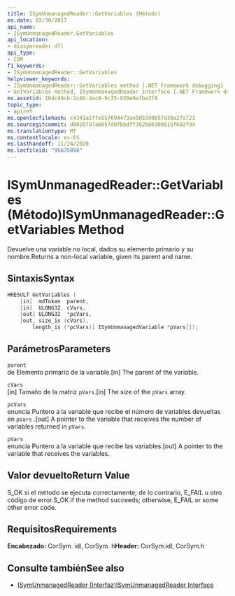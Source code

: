 ```yaml
---
title: ISymUnmanagedReader::GetVariables (Método)
ms.date: 03/30/2017
api_name:
- ISymUnmanagedReader.GetVariables
api_location:
- diasymreader.dll
api_type:
- COM
f1_keywords:
- ISymUnmanagedReader::GetVariables
helpviewer_keywords:
- ISymUnmanagedReader::GetVariables method [.NET Framework debugging]
- GetVariables method, ISymUnmanagedReader interface [.NET Framework debugging]
ms.assetid: 16dc49cb-2c60-4ac8-9c35-020e9afba3f8
topic_type:
- apiref
ms.openlocfilehash: c4341a5ffe557694473ae505590b57d39a27a721
ms.sourcegitcommit: d8020797a6657d0fbbdff362b80300815f682f94
ms.translationtype: MT
ms.contentlocale: es-ES
ms.lasthandoff: 11/24/2020
ms.locfileid: "95675898"
---
```

# <a name="isymunmanagedreadergetvariables-method"></a><span data-ttu-id="23364-102">ISymUnmanagedReader::GetVariables (Método)</span><span class="sxs-lookup"><span data-stu-id="23364-102">ISymUnmanagedReader::GetVariables Method</span></span>

<span data-ttu-id="23364-103">Devuelve una variable no local, dados su elemento primario y su nombre.</span><span class="sxs-lookup"><span data-stu-id="23364-103">Returns a non-local variable, given its parent and name.</span></span>  
  
## <a name="syntax"></a><span data-ttu-id="23364-104">Sintaxis</span><span class="sxs-lookup"><span data-stu-id="23364-104">Syntax</span></span>  
  
```cpp  
HRESULT GetVariables (  
    [in]  mdToken  parent,  
    [in]  ULONG32  cVars,  
    [out] ULONG32  *pcVars,  
    [out, size_is (cVars),  
        length_is (*pcVars)] ISymUnmanagedVariable *pVars[]);  
```  
  
## <a name="parameters"></a><span data-ttu-id="23364-105">Parámetros</span><span class="sxs-lookup"><span data-stu-id="23364-105">Parameters</span></span>  

 `parent`  
 <span data-ttu-id="23364-106">de Elemento primario de la variable.</span><span class="sxs-lookup"><span data-stu-id="23364-106">[in] The parent of the variable.</span></span>  
  
 `cVars`  
 <span data-ttu-id="23364-107">[in] Tamaño de la matriz `pVars`.</span><span class="sxs-lookup"><span data-stu-id="23364-107">[in] The size of the `pVars` array.</span></span>  
  
 `pcVars`  
 <span data-ttu-id="23364-108">enuncia Puntero a la variable que recibe el número de variables devueltas en `pVars` .</span><span class="sxs-lookup"><span data-stu-id="23364-108">[out] A pointer to the variable that receives the number of variables returned in `pVars`.</span></span>  
  
 `pVars`  
 <span data-ttu-id="23364-109">enuncia Puntero a la variable que recibe las variables.</span><span class="sxs-lookup"><span data-stu-id="23364-109">[out] A pointer to the variable that receives the variables.</span></span>  
  
## <a name="return-value"></a><span data-ttu-id="23364-110">Valor devuelto</span><span class="sxs-lookup"><span data-stu-id="23364-110">Return Value</span></span>  

 <span data-ttu-id="23364-111">S_OK si el método se ejecuta correctamente; de lo contrario, E_FAIL u otro código de error.</span><span class="sxs-lookup"><span data-stu-id="23364-111">S_OK if the method succeeds; otherwise, E_FAIL or some other error code.</span></span>  
  
## <a name="requirements"></a><span data-ttu-id="23364-112">Requisitos</span><span class="sxs-lookup"><span data-stu-id="23364-112">Requirements</span></span>  

 <span data-ttu-id="23364-113">**Encabezado:** CorSym. idl, CorSym. h</span><span class="sxs-lookup"><span data-stu-id="23364-113">**Header:** CorSym.idl, CorSym.h</span></span>  
  
## <a name="see-also"></a><span data-ttu-id="23364-114">Consulte también</span><span class="sxs-lookup"><span data-stu-id="23364-114">See also</span></span>

- [<span data-ttu-id="23364-115">ISymUnmanagedReader (Interfaz)</span><span class="sxs-lookup"><span data-stu-id="23364-115">ISymUnmanagedReader Interface</span></span>](isymunmanagedreader-interface.md)
